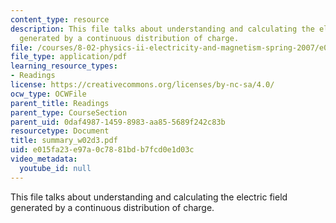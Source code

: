 ```yaml
---
content_type: resource
description: This file talks about understanding and calculating the electric field
  generated by a continuous distribution of charge.
file: /courses/8-02-physics-ii-electricity-and-magnetism-spring-2007/e015fa23e97a0c7881bdb7fcd0e1d03c_summary_w02d3.pdf
file_type: application/pdf
learning_resource_types:
- Readings
license: https://creativecommons.org/licenses/by-nc-sa/4.0/
ocw_type: OCWFile
parent_title: Readings
parent_type: CourseSection
parent_uid: 0daf4987-1459-8983-aa85-5689f242c83b
resourcetype: Document
title: summary_w02d3.pdf
uid: e015fa23-e97a-0c78-81bd-b7fcd0e1d03c
video_metadata:
  youtube_id: null
---
```

This file talks about understanding and calculating the electric field generated by a continuous distribution of charge.